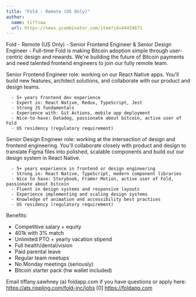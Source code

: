 ```yaml
---
title: "Fold : Remote (US Only)"
author:
  name: tiffsaw
  url: https://news.ycombinator.com/item?id=44434671
---
```

Fold - Remote (US Only) - Senior Frontend Engineer &amp; Senior Design Engineer - Full-time
Fold is making Bitcoin adoption simple through user-centric design and rewards. We&#x27;re building the future of Bitcoin payments and need talented frontend engineers to join our fully remote team.

Senior Frontend Engineer role: working on our React Native apps. You&#x27;ll build new features, architect solutions, and collaborate with our product and design teams.

<pre><code>  - 5+ years frontend dev experience
  - Expert in: React Native, Redux, TypeScript, Jest
  - Strong JS fundamentals 
  - Experience with: Git Actions, mobile app deployment 
  - Nice-to-have: Datadog, passionate about bitcoin, active user of Fold
  - US residency (regulatory requirement)
</code></pre>
Senior Design Engineer role: working at the intersection of design and frontend engineering. You&#x27;ll collaborate closely with product and design to translate Figma files into polished, scalable components and build out our design system in React Native.

<pre><code>  - 5+ years experience in frontend or design engineering
  - Strong in: React Native, TypeScript, modern component libraries
  - Nice to have: Storybook, Framer Motion, active user of Fold, passionate about bitcoin
  - Fluent in design systems and responsive layouts
  - Experience implementing and scaling design systems
  - Knowledge of animation and accessibility best practices
  - US residency (regulatory requirement)
</code></pre>
Benefits:
  - Competitive salary + equity
  - 401k with 3% match
  - Unlimited PTO + yearly vacation stipend
  - Full health&#x2F;dental&#x2F;vision
  - Paid parental leave
  - Regular team meetups
  - No Monday meetings (seriously)
  - Bitcoin starter pack (hw wallet included)

Email tiffany.sawhney (a) foldapp.com if you have questions or apply here: <a href="https:&#x2F;&#x2F;ats.rippling.com&#x2F;fold-inc&#x2F;jobs" rel="nofollow">https:&#x2F;&#x2F;ats.rippling.com&#x2F;fold-inc&#x2F;jobs</a> [0] <a href="https:&#x2F;&#x2F;foldapp.com" rel="nofollow">https:&#x2F;&#x2F;foldapp.com</a>
<JobApplication />
